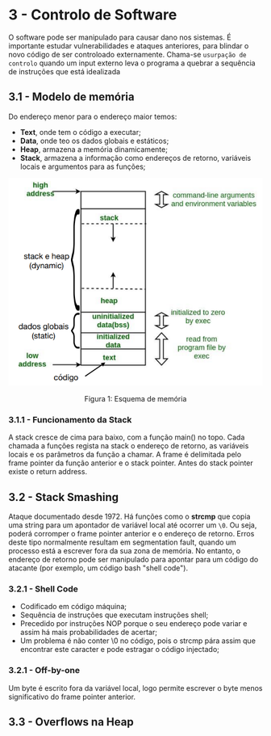 # 3 - Controlo de Software

O software pode ser manipulado para causar dano nos sistemas. É importante estudar vulnerabilidades e ataques anteriores, para blindar o novo código de ser controloado externamente. Chama-se `usurpação de controlo` quando um input externo leva o programa a quebrar a sequência de instruções que está idealizada

## 3.1 - Modelo de memória

Do endereço menor para o endereço maior temos:

- **Text**, onde tem o código a executar;
- **Data**, onde teo os dados globais e estáticos;
- **Heap**, armazena a memória dinamicamente;
- **Stack**, armazena a informação como endereços de retorno, variáveis locais e argumentos para as funções;

<p align="center">
    <img src="../Images/Memory.png">
    <p align="center">Figura 1: Esquema de memória</p>
</p>

### 3.1.1 - Funcionamento da Stack

A stack cresce de cima para baixo, com a função main() no topo. Cada chamada a funções regista na stack o endereço de retorno, as variáveis locais e os parâmetros da função a chamar. A frame é delimitada pelo frame pointer da função anterior e o stack pointer. Antes do stack pointer existe o return address. 

## 3.2 - Stack Smashing

Ataque documentado desde 1972. Há funções como o **strcmp** que copia uma string para um apontador de variável local até ocorrer um `\0`. Ou seja, poderá corromper o frame pointer anterior e o endereço de retorno. Erros deste tipo normalmente resultam em segmentation fault, quando um processo está a escrever fora da sua zona de memória. No entanto, o endereço de retorno pode ser manipulado para apontar para um código do atacante (por exemplo, um código bash "shell code").

### 3.2.1 - Shell Code

- Codificado em código máquina;
- Sequência de instruções que executam instruções shell;
- Precedido por instruções NOP porque o seu endereço pode variar e assim há mais probabilidades de acertar;
- Um problema é não conter \0 no código, pois o strcmp pára assim que encontrar este caracter e pode estragar o código injectado;

### 3.2.1 - Off-by-one

Um byte é escrito fora da variável local, logo permite escrever o byte menos significativo do frame pointer anterior.

## 3.3 - Overflows na Heap



